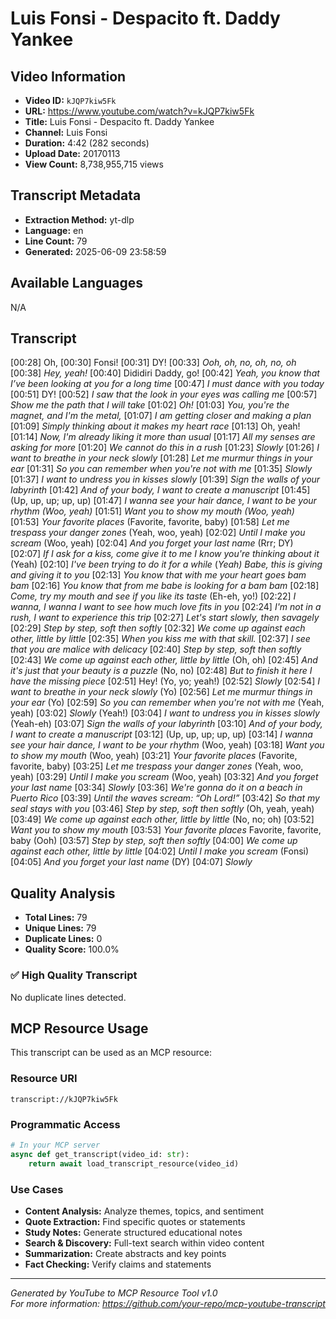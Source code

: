 # Luis Fonsi - Despacito ft. Daddy Yankee

## Video Information

- **Video ID:** `kJQP7kiw5Fk`
- **URL:** https://www.youtube.com/watch?v=kJQP7kiw5Fk
- **Title:** Luis Fonsi - Despacito ft. Daddy Yankee
- **Channel:** Luis Fonsi
- **Duration:** 4:42 (282 seconds)
- **Upload Date:** 20170113
- **View Count:** 8,738,955,715 views

## Transcript Metadata

- **Extraction Method:** yt-dlp
- **Language:** en
- **Line Count:** 79
- **Generated:** 2025-06-09 23:58:59

## Available Languages

N/A

## Transcript

[00:28] Oh,
[00:30] Fonsi!
[00:31] DY!
[00:33] <i>Ooh, oh, no, oh, no, oh</i>
[00:38] <i>Hey, yeah!</i>
[00:40] Dididiri Daddy, go!
[00:42] <i>Yeah, you know that I’ve been looking at you for a long time</i>
[00:47] <i>I must dance with you today</i>
[00:51] DY!
[00:52] <i>I saw that the look in your eyes was calling me</i>
[00:57] <i>Show me the path that I will take</i>
[01:02] <i>Oh!</i>
[01:03] <i>You, you're the magnet, and I'm</i> <i>the metal,</i>
[01:07] <i>I am getting closer and making a plan</i>
[01:09] <i>Simply thinking about it makes my heart race</i>
[01:13] Oh, yeah!
[01:14] <i>Now, I'm already liking it more than usual</i>
[01:17] <i>All my senses are asking for more</i>
[01:20] <i>We cannot do this in a rush</i>
[01:23] <i>Slowly</i>
[01:26] <i>I want to breathe in your neck slowly</i>
[01:28] <i>Let me murmur things in your ear</i>
[01:31] <i>So you can remember when you're not with me</i>
[01:35] <i>Slowly</i>
[01:37] <i>I want to undress you in kisses slowly</i>
[01:39] <i>Sign the walls of your labyrinth</i>
[01:42] <i>And of your body, I want to create a manuscript</i>
[01:45] (Up, up, up; up, up)
[01:47] <i>I wanna see your hair dance,</i> <i>I want to be your rhythm (Woo, yeah)</i>
[01:51] <i>Want you to show my mouth (Woo, yeah)</i>
[01:53] <i>Your favorite places</i> (Favorite, favorite, baby)
[01:58] <i>Let me trespass your danger zones</i> (Yeah, woo, yeah)
[02:02] <i>Until I make you scream</i> (Woo, yeah)
[02:04] <i>And you forget your last name</i> (Rrr; DY)
[02:07] <i>If I ask for a kiss, come give it to me</i> <i>I know you're thinking about it </i>(Yeah)
[02:10] <i>I've been trying to do it for a while</i> (<i>Yeah) Babe, this is giving and giving it to you</i>
[02:13] <i>You know that with me </i> <i>your heart goes bam bam</i>
[02:16] <i>You know that from me babe is looking</i> <i>for a bam bam</i>
[02:18] <i>Come, try my mouth and see </i> <i>if you like its taste</i> (Eh-eh, yo!)
[02:22] <i>I wanna, I wanna</i> <i>I want to see how much love fits in you</i>
[02:24] <i>I'm not in a rush, </i> <i>I want to experience this trip</i>
[02:27] <i>Let's start slowly, then savagely</i>
[02:29] <i>Step by step, soft then softly</i>
[02:32] <i>We come up against each other, little by little</i>
[02:35] <i>When you kiss me with that skill.</i>
[02:37] <i>I see that you are malice with delicacy</i>
[02:40] <i>Step by step, soft then softly</i>
[02:43] <i>We come up against each other, little by little</i> (Oh, oh)
[02:45] <i>And it's just that your beauty</i> <i>is a puzzle</i> (No, no)
[02:48] <i>But to finish it here I have the missing piece</i>
[02:51] Hey! (Yo, yo; yeah!)
[02:52] <i>Slowly</i>
[02:54] <i>I want to breathe in your neck slowly</i> (Yo)
[02:56] <i>Let me murmur things in your ear </i> (Yo)
[02:59] <i>So you can remember</i> <i>when you're not with me </i>(Yeah, yeah)
[03:02] <i>Slowly</i> (Yeah!)
[03:04] <i>I want to undress you in kisses slowly</i> (Yeah-eh)
[03:07] <i>Sign the walls of your labyrinth</i>
[03:10] <i>And of your body, I want to create a manuscript</i>
[03:12] (Up, up, up; up, up)
[03:14] <i>I wanna see your hair dance, </i> <i>I want to be your rhythm </i>(Woo, yeah)
[03:18] <i>Want you to show my mouth</i> (Woo, yeah)
[03:21] <i>Your favorite places </i> (Favorite, favorite, baby)
[03:25] <i>Let me trespass</i> <i>your danger zones </i>(Yeah, woo, yeah)
[03:29] <i>Until I make you scream</i> (Woo, yeah)
[03:32] <i>And you forget your last name</i>
[03:34] <i>Slowly</i>
[03:36] <i>We're gonna do it on a beach</i> <i>in Puerto Rico</i>
[03:39] <i>Until the waves scream: </i> <i>“Oh Lord!”</i>
[03:42] <i>So that my seal stays with you</i>
[03:46] <i>Step by step, soft then softly</i> (Oh, yeah, yeah)
[03:49] <i>We come up against each other, </i> <i>little by little </i>(No, no; oh)
[03:52] <i>Want you to show my mouth</i>
[03:53] <i>Your favorite places</i> Favorite, favorite, baby (Ooh)
[03:57] <i>Step by step, soft then softly</i>
[04:00] <i>We come up against each other, little by little</i>
[04:02] <i>Until I make you scream</i> (Fonsi)
[04:05] <i>And you forget your last name</i> (DY)
[04:07] <i>Slowly</i>


## Quality Analysis

- **Total Lines:** 79
- **Unique Lines:** 79
- **Duplicate Lines:** 0
- **Quality Score:** 100.0%

### ✅ High Quality Transcript

No duplicate lines detected.



## MCP Resource Usage

This transcript can be used as an MCP resource:

### Resource URI
```
transcript://kJQP7kiw5Fk
```

### Programmatic Access
```python
# In your MCP server
async def get_transcript(video_id: str):
    return await load_transcript_resource(video_id)
```

### Use Cases
- **Content Analysis:** Analyze themes, topics, and sentiment
- **Quote Extraction:** Find specific quotes or statements  
- **Study Notes:** Generate structured educational notes
- **Search & Discovery:** Full-text search within video content
- **Summarization:** Create abstracts and key points
- **Fact Checking:** Verify claims and statements

---

*Generated by YouTube to MCP Resource Tool v1.0*  
*For more information: https://github.com/your-repo/mcp-youtube-transcript*
